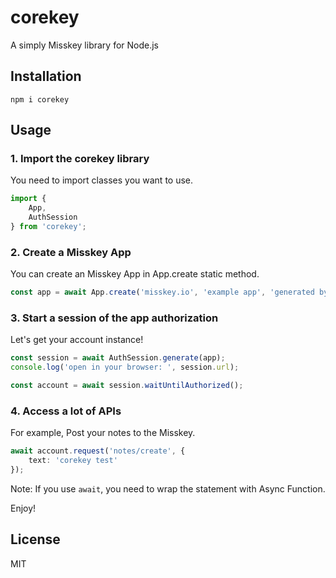 # corekey
A simply Misskey library for Node.js

## Installation
```
npm i corekey
```

## Usage
### 1. Import the corekey library
You need to import classes you want to use.
```ts
import {
	App,
	AuthSession
} from 'corekey';
```

### 2. Create a Misskey App
You can create an Misskey App in App.create static method.
```ts
const app = await App.create('misskey.io', 'example app', 'generated by corekey', ['write:notes']);
```

### 3. Start a session of the app authorization
Let's get your account instance!
```ts
const session = await AuthSession.generate(app);
console.log('open in your browser: ', session.url);

const account = await session.waitUntilAuthorized();
```

### 4. Access a lot of APIs
For example, Post your notes to the Misskey.
```ts
await account.request('notes/create', {
	text: 'corekey test'
});
```

Note: If you use `await`, you need to wrap the statement with Async Function.

Enjoy!

## License
MIT
